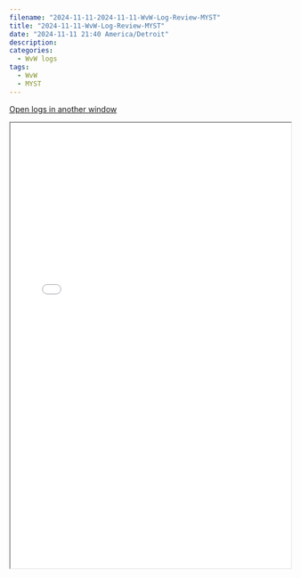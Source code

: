 ```yaml
---
filename: "2024-11-11-2024-11-11-WvW-Log-Review-MYST"
title: "2024-11-11-WvW-Log-Review-MYST"
date: "2024-11-11 21:40 America/Detroit"
description: 
categories:
  - WvW logs
tags:
  - WvW
  - MYST
---
```

 <a href="/assets/wvwlogs/reports20241111_MYST.html#202411112132-WvW-Log-Review" target="_blank">Open logs in another window</a>

<iframe src="/assets/wvwlogs/reports20241111_MYST.html#202411112132-WvW-Log-Review" width="100%" height="800" style="display:block; margin: 0 auto;"> </iframe>